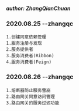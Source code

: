 ##### author: ZhangQianChuan
### 2020.08.25 --zhangqc
    1.创建同意依赖管理
    1.服务注册与发现
    2.服务提供者
    3.服务消费者(Ribbon)
    4.服务消费者(Feign)
### 2020.08.26 --zhangqc
    1.熔断器防止服务雪崩
    2.路由网关同意访问管理
    3.路由网关的服务过滤功能
